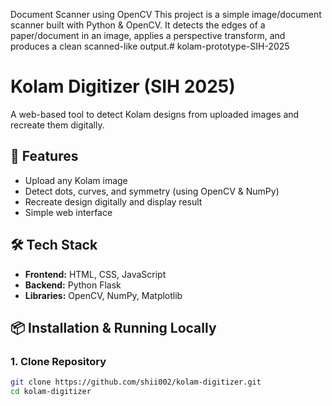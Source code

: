 Document Scanner using OpenCV
This project is a simple image/document scanner built with Python & OpenCV.
It detects the edges of a paper/document in an image, applies a perspective transform, and produces a clean scanned-like output.# kolam-prototype-SIH-2025

# Kolam Digitizer (SIH 2025)

A web-based tool to detect Kolam designs from uploaded images and recreate them digitally.

## 🚀 Features
- Upload any Kolam image
- Detect dots, curves, and symmetry (using OpenCV & NumPy)
- Recreate design digitally and display result
- Simple web interface

## 🛠️ Tech Stack
- **Frontend:** HTML, CSS, JavaScript
- **Backend:** Python Flask
- **Libraries:** OpenCV, NumPy, Matplotlib

## 📦 Installation & Running Locally

### 1. Clone Repository
```bash
git clone https://github.com/shii002/kolam-digitizer.git
cd kolam-digitizer
